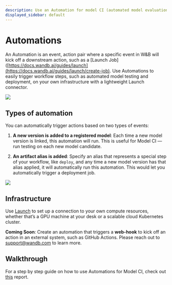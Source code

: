 ```yaml
---
description: Use an Automation for model CI (automated model evaluation pipelines) and model deployment.
displayed_sidebar: default
---
```


# Automations

An Automation is an event, action pair where a specific event in W&B will kick off a downstream action, such as a [Launch Job]([https://docs.wandb.ai/guides/launch](https://docs.wandb.ai/guides/launch/create-job). Use Automations to easily trigger workflow steps, such as automated model testing and deployment, on your own infrastructure with a lightweight Launch connector. 

![](/images/models/automations_section_in_registry.png)

## Types of automation

You can automatically trigger actions based on two types of events:

1. **A new version is added to a registered model**: Each time a new model version is linked, this automation will run. This is useful for Model CI — run testing on each new model candidate. 

2. **An artifact alias is added**: Specify an alias that represents a special step of your workflow, like `deploy`, and any time a new model version has that alias applied, it will automatically run this automation. This would let you automatically trigger a deployment job.

![](/images/models/automations_sidebar_step_1.png)

## Infrastructure

Use [Launch](https://docs.wandb.ai/guides/launch) to set up a connection to your own compute resources, whether that’s a GPU machine at your desk or a scalable cloud Kubernetes cluster.

**Coming Soon**: Create an automation that triggers a **web-hook** to kick off an action in an external system, such as GitHub Actions. Please reach out to support@wandb.com to learn more. 

## Walkthrough
For a step by step guide on how to use Automations for Model CI, check out [this](https://wandb.ai/examples/wandb_automations/reports/Model-CI-with-W-B-Automations--Vmlldzo0NDY5OTIx) report.
